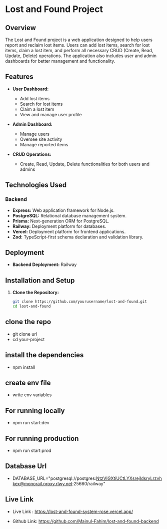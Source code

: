 
# Lost and Found Project

## Overview

The Lost and Found project is a web application designed to help users report and reclaim lost items.
Users can add lost items, search for lost items, claim a lost item, and perform all necessary CRUD (Create, Read, Update, Delete) operations.
The application also includes user and admin dashboards for better management and functionality.

## Features

- **User Dashboard:** 
  - Add lost items
  - Search for lost items
  - Claim a lost item
  - View and manage user profile

- **Admin Dashboard:**
  - Manage users
  - Oversee site activity
  - Manage reported items

- **CRUD Operations:**
  - Create, Read, Update, Delete functionalities for both users and admins

## Technologies Used


### Backend
- **Express:** Web application framework for Node.js.
- **PostgreSQL:** Relational database management system.
- **Prisma:** Next-generation ORM for PostgreSQL.
- **Railway:** Deployment platform for databases.
- **Vercel:** Deployment platform for frontend applications.
- **Zod:** TypeScript-first schema declaration and validation library.

## Deployment
- **Backend Deployment:** Railway

## Installation and Setup

1. **Clone the Repository:**
   ```bash
   git clone https://github.com/yourusername/lost-and-found.git
   cd lost-and-found


## clone the repo
- git clone url
- cd your-project

## install the dependencies
- npm install

## create env file
 - write env variables

## For running locally
- npm run start:dev

## For running production
- npm run start:prod

## Database Url
- DATABASE_URL="postgresql://postgres:NtzVIGXtiUCtLYXsrejIdsryLrzvhkex@monorail.proxy.rlwy.net:25660/railway"

## Live Link
- Live Link : https://lost-and-found-system-rose.vercel.app/

- Github Link: https://github.com/Mainul-Fahim/lost-and-found-backend



